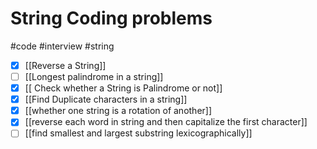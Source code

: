 # String Coding problems
#code
#interview 
#string 


- [x] [[Reverse a String]]
- [ ] [[Longest palindrome in a string]]
- [x] [[ Check whether a String is Palindrome or not]]
- [x] [[Find Duplicate characters in a string]]
- [x] [[whether one string is a rotation of another]]
- [x] [[reverse each word in string and then capitalize the first character]]
- [ ] [[find smallest and largest substring lexicographically]]
